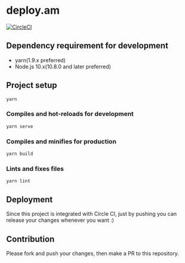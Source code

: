 # deploy.am


[![CircleCI](https://img.shields.io/circleci/project/github/RedSparr0w/node-csgo-parser.svg)](https://circleci.com/gh/deploy-am/deploy.am)

## Dependency requirement for development
- yarn(1.9.x preferred)
- Node.js 10.x(10.8.0 and later preferred)

## Project setup
```
yarn
```

### Compiles and hot-reloads for development
```
yarn serve
```

### Compiles and minifies for production
```
yarn build
```

### Lints and fixes files
```
yarn lint
```

## Deployment

Since this project is integrated with Circle CI, just by pushing you can release your changes whenever you want :)

## Contribution

Please fork and push your changes, then make a PR to this repository.
